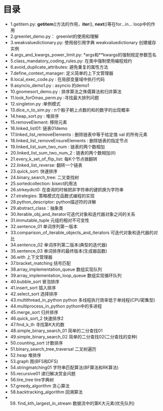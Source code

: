# 目录

* 1.getitem.py: __getitem__()方法的作用，__iter__(), __next__()等在for...in... loop中的作用
* 2.greenlet_demo.py： greenlet的使用和理解
* 3.weakvaluedictionary.py: 使用弱引用字典 weakvaluedictionary 创建缓存实例
* 4.args_and_kwargs_power_limit.py: *args和**kwargs的强制规定参数签名
* 5.class_mandatory_coding_rules.py:  在类中强制使用编程规约
* 6.avoid_duplicate_attributes: 避免重复的属性方法
* 7.define_context_manager: 定义简单的上下文管理器
* 8.local_exec_code.py : 在局部变量域中执行代码
* 9.asyncio_demo1.py : asyncio 的demo1
* 10.gnomesort_demo.py : 排序算法之侏儒算法和归并算法
* 11.look_forOmax_perm.py :寻找最大排列问题
* 12.singleton.py :单例模式
* 13.dice_n_to_sim.py : n个骰子朝上点数的和的数字的出现概率
* 14.heap_sort.py : 堆排序
* 15.removeElement: 移除元素
* 16.linked_list01: 链表01demo
* 17.linked_list_removeElements : 删除链表中等于给定值 val 的所有元素
* 18.linked_list_removeEnsureElements : 删除链表的指定节点
* 19.linked_list_sum_two_num : 链表的两个数相加
* 20.linked_list_sum_two_num_2 : 链表的两个数相加(II)
* 21.every_k_set_of_flip_list: 每K个节点做翻转
* 22.linked_list_reverse: 翻转一个链表
* 23.quick_sort: 快速排序
* 24.binary_search_tree: 二叉查找树
* 25.sortedcollection: bisect的用法
* 26.strkeydict0: 在查询的时候把非字符串的键抓换为字符串
* 27.strategies: 策略模式在函数式编程的实现
* 28.python_descriptor: python描述符的详解
* 29.abstract_class：抽象类
* 30.iterable_obj_and_iterator可迭代对象和迭代器对象之间的关系
* 31.immutable_tuple 元组的相对不可变性
* 32.sentence_01 单词序列第一版本
* 33.comparison_of_iterable_objects_and_iterators 可迭代对象和迭代器的对比
* 34.sentence_02 单词序列第二版本(典型的迭代器)
* 35.sentence_03 单词排序的最终版本(生成器函数)
* 36.with 上下文管理器
* 37.bracket_matching 括号匹配
* 38.array_implementation_queue 数组实现队列
* 39.array_implementation_loop_queue 数组实现循环队列
* 40.bubble_sort 冒泡排序
* 41.insert_sort 插入排序
* 42.select_sort 选择排序
* 43.multithread_in_python python 多线程执行效率低于单线程(CPU密集型)
* 44.multiprocess_in_python python中的多进程
* 45.merge_sort 归并排序
* 46.quick_sort_2 快速排序2
* 47.find_k_th 寻找第K大的数
* 48.simple_binary_search_01 简单的二分查找01
* 49.simple_binary_search_02 简单的二分查找02(二分查找的变种)
* 50.counting_sort 计数排序
* 51.binary_search_tree_traversal 二叉树遍历
* 52.heap 堆排序
* 53.graph 图(BFS和DFS)
* 54.stringmatching01 字符串匹配算法(BF算法和RK算法)
* 55.recursive01 递归解决赏金问题
* 56.tire_tree tire字典树
* 57.greedy_algorithm 贪心算法
* 58.backtracking_algorithm 回溯算法
* 59. find_kth_largest_in_stream 数据流中的第K大元素(优先队列)